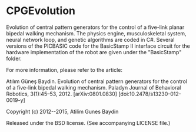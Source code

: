 
CPGEvolution
============

Evolution of central pattern generators for the control of a five-link planar bipedal walking mechanism. The physics engine, musculoskeletal system, neural network loop, and genetic algorithms are coded in C#. Several versions of the PICBASIC code for the BasicStamp II interface circuit for the hardware implementation of the robot are given under the "BasicStamp" folder.

For more information, please refer to the article:

Atılım Güneş Baydin. Evolution of central pattern generators for the control of a five-link bipedal walking mechanism. Paladyn Journal of Behavioral Robotics, 3(1):45–53, 2012. [arXiv:0801.0830] [doi:10.2478/s13230-012-0019-y]

Copyright (c) 2012--2015, Atilim Gunes Baydin

Released under the BSD license. (See accompanying LICENSE file.)